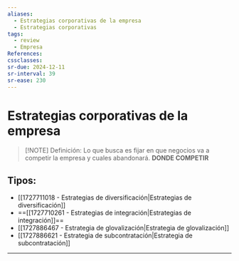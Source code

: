 ```yaml
---
aliases:
  - Estrategias corporativas de la empresa
  - Estrategias corporativas
tags:
  - review
  - Empresa
References: 
cssclasses:
sr-due: 2024-12-11
sr-interval: 39
sr-ease: 230
---
```

# Estrategias corporativas de la empresa

> [!NOTE] Definición: 
> Lo que busca es fijar en que negocios va a competir la empresa y cuales abandonará. **DONDE COMPETIR**

## Tipos: 
+ [[1727711018 - Estrategias de diversificación|Estrategias de diversificación]]
+ ==[[1727710261 - Estrategias de integración|Estrategias de integración]]==
+ [[1727886467 - Estrategia de glovalización|Estrategia de glovalización]]
+ [[1727886621 - Estrategia de subcontratación|Estrategia de subcontratación]]
***
